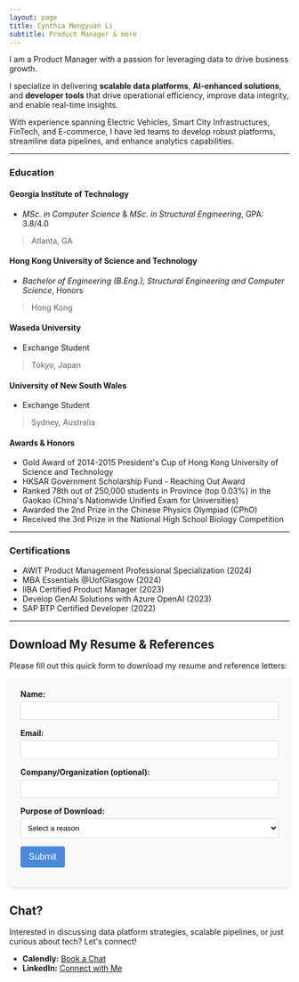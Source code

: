 ```yaml
---
layout: page
title: Cynthia Mengyuan Li
subtitle: Product Manager & more
---
```


I am a Product Manager with a passion for leveraging data to drive business growth.

I specialize in delivering **scalable data platforms**, **AI-enhanced solutions**, and **developer tools** that drive operational efficiency, improve data integrity, and enable real-time insights.

With experience spanning Electric Vehicles, Smart City Infrastructures, FinTech, and E-commerce, I have led teams to develop robust platforms, streamline data pipelines, and enhance analytics capabilities.

---

### Education

#### Georgia Institute of Technology
- *MSc. in Computer Science* & *MSc. in Structural Engineering*, GPA: 3.8/4.0
>  Atlanta, GA

#### Hong Kong University of Science and Technology
- *Bachelor of Engineering (B.Eng.), Structural Engineering and Computer Science*, Honors
> Hong Kong

#### Waseda University
- Exchange Student
> Tokyo, Japan

#### University of New South Wales
- Exchange Student
> Sydney, Australia

#### Awards & Honors
- Gold Award of 2014-2015 President's Cup of Hong Kong University of Science and Technology
- HKSAR Government Scholarship Fund - Reaching Out Award
- Ranked 78th out of 250,000 students in Province (top 0.03%) in the Gaokao (China's Nationwide Unified Exam for Universities)
- Awarded the 2nd Prize in the Chinese Physics Olympiad (CPhO)
- Received the 3rd Prize in the National High School Biology Competition

---

### Certifications
- AWIT Product Management Professional Specialization (2024)
- MBA Essentials @UofGlasgow (2024)
- IIBA Certified Product Manager (2023)
- Develop GenAI Solutions with Azure OpenAI (2023)
- SAP BTP Certified Developer (2022)

---

## Download My Resume & References

Please fill out this quick form to download my resume and reference letters:

<div class="form-container">
  <form id="download-form" action="https://formspree.io/f/mvgkaebd" method="POST">
    <div class="form-group">
      <label for="name">Name:</label>
      <input type="text" name="name" id="name" required>
    </div>
    <div class="form-group">
      <label for="email">Email:</label>
      <input type="email" name="email" id="email" required>
    </div>
    <div class="form-group">
      <label for="company">Company/Organization (optional):</label>
      <input type="text" name="company" id="company">
    </div>
    <div class="form-group">
      <label for="purpose">Purpose of Download:</label>
      <select name="purpose" id="purpose" required>
        <option value="" disabled selected>Select a reason</option>
        <option value="job_opportunity">Job Opportunity</option>
        <option value="networking">Professional Networking</option>
        <option value="collaboration">Potential Collaboration</option>
        <option value="other">Other</option>
      </select>
    </div>
    <div class="form-group">
      <input type="hidden" name="_subject" value="New Resume Download Request">
      <input type="hidden" name="_next" value="thank-you-page-url-if-you-have-one">
      <button type="submit" id="submit-form">Submit</button>
    </div>
  </form>
</div>

<div id="download-links" style="display:none;">
  <p>Thank you for your interest! You can now download the following documents:</p>
  <ul>
    <li><a href="resources/Cynthia_Li_resume.pdf" target="_blank">Cynthia's Resume</a></li>
    <li><a href="resources/reference_letters.pdf" target="_blank">Reference Letters</a></li>
  </ul>
</div>

<style>
.form-container {
  max-width: 500px;
  padding: 20px;
  background: #f9f9f9;
  border-radius: 5px;
  margin-bottom: 20px;
  box-shadow: 0 2px 5px rgba(0,0,0,0.1);
}
.form-group {
  margin-bottom: 15px;
}
.form-group label {
  display: block;
  margin-bottom: 5px;
  font-weight: bold;
}
.form-group input {
  width: 100%;
  padding: 8px;
  border: 1px solid #ddd;
  border-radius: 4px;
  box-sizing: border-box;
}
.form-group select {
  width: 100%;
  padding: 8px;
  border: 1px solid #ddd;
  border-radius: 4px;
  box-sizing: border-box;
  background-color: white;
}
button {
  background-color: #4a89dc;
  color: white;
  padding: 10px 15px;
  border: none;
  border-radius: 4px;
  cursor: pointer;
  font-size: 16px;
}
button:hover {
  background-color: #3a7bd5;
}
</style>

<script>
  document.getElementById('download-form').addEventListener('submit', function(e) {
    e.preventDefault();

    const form = this;
    const formData = new FormData(form);

    fetch(form.action, {
      method: 'POST',
      body: formData,
      headers: {
        'Accept': 'application/json'
      }
    })
    .then(response => {
      if (response.ok) {
        // Show the download links
        document.getElementById('download-form').style.display = 'none';
        document.getElementById('download-links').style.display = 'block';
        return response.json();
      }
      throw new Error('Network response was not ok.');
    })
    .catch(error => {
      console.error('Error:', error);
      alert('There was a problem with your submission. Please try again.');
    });
  });
</script>

## Chat?

Interested in discussing data platform strategies, scalable pipelines, or just curious about tech? Let's connect!

- **Calendly:** [Book a Chat](https://calendly.com/cynthiali/30min)
- **LinkedIn:** [Connect with Me](https://www.linkedin.com/in/mengyuan-li-cynthia/)
